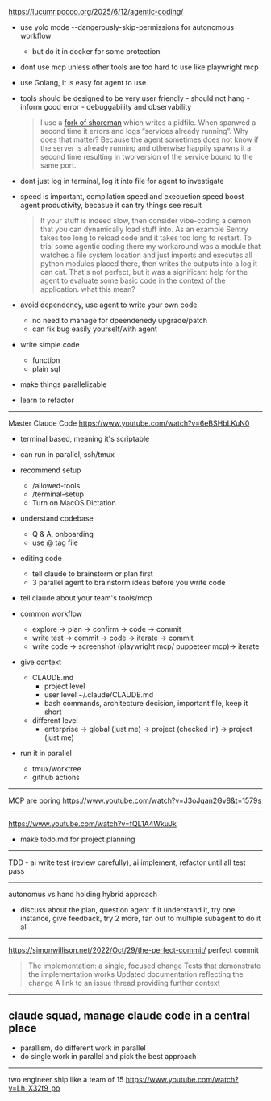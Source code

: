 https://lucumr.pocoo.org/2025/6/12/agentic-coding/

- use yolo mode --dangerously-skip-permissions for autonomous workflow
  - but do it in docker for some protection
- dont use mcp unless other tools are too hard to use like playwright mcp
- use Golang, it is easy for agent to use
- tools should be designed to be very user friendly - should not hang - inform good error - debuggability and observability
  > I use a [fork of shoreman](https://gist.github.com/mitsuhiko/8ca80fda0bf48045d54bcd34d76ad887) which writes a pidfile. When spanwed a second time it errors and logs “services already running”. Why does that matter? Because the agent sometimes does not know if the server is already running and otherwise happily spawns it a second time resulting in two version of the service bound to the same port.
- dont just log in terminal, log it into file for agent to investigate
- speed is important, compilation speed and execuetion speed boost agent productivity, becasue it can try things see result

  > If your stuff is indeed slow, then consider vibe-coding a demon that you can dynamically load stuff into. As an example Sentry takes too long to reload code and it takes too long to restart. To trial some agentic coding there my workaround was a module that watches a file system location and just imports and executes all python modules placed there, then writes the outputs into a log it can cat. That's not perfect, but it was a significant help for the agent to evaluate some basic code in the context of the application.
  > what this mean?

- avoid dependency, use agent to write your own code
  - no need to manage for dpeendenedy upgrade/patch
  - can fix bug easily yourself/with agent
- write simple code

  - function
  - plain sql

- make things parallelizable
- learn to refactor

---

Master Claude Code
https://www.youtube.com/watch?v=6eBSHbLKuN0

- terminal based, meaning it's scriptable
- can run in parallel, ssh/tmux
- recommend setup
  - /allowed-tools
  - /terminal-setup
  - Turn on MacOS Dictation
- understand codebase
  - Q & A, onboarding
  - use @ tag file
- editing code
  - tell claude to brainstorm or plan first
  - 3 parallel agent to brainstorm ideas before you write code
- tell claude about your team's tools/mcp
- common workflow
  - explore -> plan -> confirm -> code -> commit
  - write test -> commit -> code -> iterate -> commit
  - write code -> screenshot (playwright mcp/ puppeteer mcp)-> iterate
- give context

  - CLAUDE.md
    - project level
    - user level
      ~/.claude/CLAUDE.md
    - bash commands, architecture decision, important file, keep it short
  - different level
    - enterprise -> global (just me) -> project (checked in) -> project (just me)

- run it in parallel
  - tmux/worktree
  - github actions

---

MCP are boring
https://www.youtube.com/watch?v=J3oJqan2Gv8&t=1579s

---

https://www.youtube.com/watch?v=fQL1A4WkuJk

- make todo.md for project planning

---

TDD - ai write test (review carefully), ai implement, refactor until all test pass

---

autonomus vs hand holding
hybrid approach

- discuss about the plan, question agent if it understand it, try one instance, give feedback, try 2 more, fan out to multiple subagent to do it all

---

https://simonwillison.net/2022/Oct/29/the-perfect-commit/
perfect commit

> The implementation: a single, focused change
> Tests that demonstrate the implementation works
> Updated documentation reflecting the change
> A link to an issue thread providing further context

---

## claude squad, manage claude code in a central place

- parallism, do different work in parallel
- do single work in parallel and pick the best approach


--- 
two engineer ship like a team of 15
https://www.youtube.com/watch?v=Lh_X32t9_po

